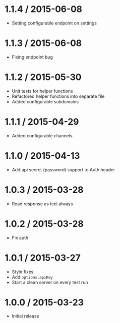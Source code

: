 
1.1.4 / 2015-06-08
==================

  * Setting configurable endpoint on settings

1.1.3 / 2015-06-08
==================

  * Fixing endpoint bug

1.1.2 / 2015-05-30
==================

  * Unit tests for helper functions
  * Refactored helper functions into separate file
  * Added configurable subdomains

1.1.1 / 2015-04-29
==================

  * Added configurable channels

1.1.0 / 2015-04-13
==================

  * Add api secret (password) support to Auth header

1.0.3 / 2015-03-28
==================

  * Read response as text always

1.0.2 / 2015-03-28
==================

  * Fix auth

1.0.1 / 2015-03-27
==================

  * Style fixes
  * Add `options.apiKey`
  * Start a clean server on every test run

1.0.0 / 2015-03-23
==================

  * Initial release
